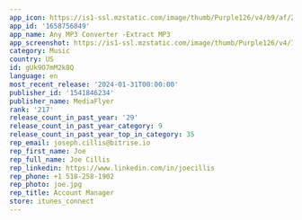 ```yaml
---
app_icon: https://is1-ssl.mzstatic.com/image/thumb/Purple126/v4/b9/af/22/b9af2254-988f-2420-865e-543e573e2aad/AppIcon-0-0-1x_U007emarketing-0-10-0-85-220.png/1024x1024bb.png
app_id: '1658756849'
app_name: Any MP3 Converter -Extract MP3
app_screenshot: https://is1-ssl.mzstatic.com/image/thumb/Purple126/v4/71/c4/d1/71c4d158-0ba1-30a3-7d13-6e34e2b975ce/e4db2ac1-7253-4238-a93a-06429d337718_import.jpg/1242x2208bb.png
category: Music
country: US
id: gUk9O7mM2k8Q
language: en
most_recent_release: '2024-01-31T00:00:00'
publisher_id: '1541846234'
publisher_name: MediaFlyer
rank: '217'
release_count_in_past_year: '29'
release_count_in_past_year_category: 9
release_count_in_past_year_top_in_category: 35
rep_email: joseph.cillis@bitrise.io
rep_first_name: Joe
rep_full_name: Joe Cillis
rep_linkedin: https://www.linkedin.com/in/joecillis
rep_phone: +1 518-258-1902
rep_photo: joe.jpg
rep_title: Account Manager
store: itunes_connect
---
```

